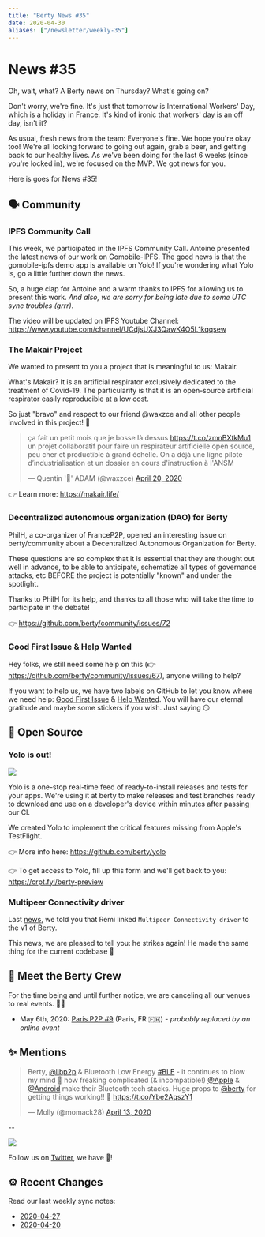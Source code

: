 ```yaml
---
title: "Berty News #35"
date: 2020-04-30
aliases: ["/newsletter/weekly-35"]
---
```


# News #35

Oh, wait, what? A Berty news on Thursday? What's going on?

Don't worry, we're fine. It's just that tomorrow is International Workers' Day, which is a holiday in France. It's kind of ironic that workers' day is an off day, isn't it? 

As usual, fresh news from the team: Everyone's fine. We hope you're okay too! We're all looking forward to going out again, grab a beer, and getting back to our healthy lives. As we've been doing for the last 6 weeks (since you're locked in), we're focused on the MVP. We got news for you. 

Here is goes for News #35! 

## 🗣️ Community

### IPFS Community Call

This week, we participated in the IPFS Community Call. Antoine presented the latest news of our work on Gomobile-IPFS. The good news is that the gomobile-ipfs demo app is available on Yolo! If you're wondering what Yolo is, go a little further down the news. 

So, a huge clap for Antoine and a warm thanks to IPFS for allowing us to present this work. 
_And also, we are sorry for being late due to some UTC sync troubles (grrr)_. 

The video will be updated on IPFS Youtube Channel: https://www.youtube.com/channel/UCdjsUXJ3QawK4O5L1kqqsew

### The Makair Project

We wanted to present to you a project that is meaningful to us: Makair. 

What's Makair? It is an artificial respirator exclusively dedicated to the treatment of Covid-19. The particularity is that it is an open-source artificial respirator easily reproducible at a low cost. 

So just "bravo" and respect to our friend @waxzce and all other people involved in this project! 🧡

<blockquote class="twitter-tweet"><p lang="fr" dir="ltr">ça fait un petit mois que je bosse là dessus <a href="https://t.co/zmnBXtkMu1">https://t.co/zmnBXtkMu1</a> un projet collaboratif pour faire un respirateur artificielle open source, peu cher et productible à grand échelle. On a déjà une ligne pilote d’industrialisation et un dossier en cours d&#39;instruction à l&#39;ANSM</p>&mdash; Quentin &#39;🐧&#39; ADAM (@waxzce) <a href="https://twitter.com/waxzce/status/1252186761872236545?ref_src=twsrc%5Etfw">April 20, 2020</a></blockquote> <script async src="https://platform.twitter.com/widgets.js" charset="utf-8"></script>

👉 Learn more: https://makair.life/

### Decentralized autonomous organization (DAO) for Berty

PhilH, a co-organizer of FranceP2P, opened an interesting issue on berty/community about a Decentralized Autonomous Organization for Berty. 

These questions are so complex that it is essential that they are thought out well in advance, to be able to anticipate, schematize all types of governance attacks, etc BEFORE the project is potentially "known" and under the spotlight. 

Thanks to PhilH for its help, and thanks to all those who will take the time to participate in the debate!

👉 https://github.com/berty/community/issues/72


### Good First Issue & Help Wanted

Hey folks, we still need some help on this (👉 https://github.com/berty/community/issues/67), anyone willing to help?

If you want to help us, we have two labels on GitHub to let you know where we need help: [Good First Issue](https://github.com/berty/berty/issues?q=is%3Aissue+is%3Aopen+label%3A%22good+first+issue%22) & [Help Wanted](https://github.com/berty/berty/issues?q=is%3Aissue+is%3Aopen+label%3A%22help+wanted%22). You will have our eternal gratitude and maybe some stickers if you wish. Just saying 😏 



## 🚀 Open Source

### Yolo is out!
 ![](https://i.imgur.com/dd8mQie.png)

Yolo is a one-stop real-time feed of ready-to-install releases and tests for your apps. We're using it at berty to make releases and test branches ready to download and use on a developer's device within minutes after passing our CI.

We created Yolo to implement the critical features missing from Apple's TestFlight.

👉 More info here: https://github.com/berty/yolo

👉 To get access to Yolo, fill up this form and we'll get back to you: https://crpt.fyi/berty-preview

### Multipeer Connectivity driver


Last [news](https://berty.tech/newsletter/news-34/), we told you that Remi linked `Multipeer Connectivity driver` to the v1 of Berty. 

This news, we are pleased to tell you: he strikes again! He made the same thing for the current codebase 🎉


## 🎉 Meet the Berty Crew

For the time being and until further notice, we are canceling all our venues to real events. 🚧🚧


* May 6th, 2020: [Paris P2P #9](https://p2p.paris/fr/event/monthly-9/) (Paris, FR 🇫🇷) - _probably replaced by an online event_

## ✨ Mentions

<blockquote class="twitter-tweet"><p lang="en" dir="ltr">⁦Berty⁩, ⁦<a href="https://twitter.com/libp2p?ref_src=twsrc%5Etfw">@libp2p</a>⁩ &amp; Bluetooth Low Energy <a href="https://twitter.com/hashtag/BLE?src=hash&amp;ref_src=twsrc%5Etfw">#BLE</a> - it continues to blow my mind 🤯 how freaking complicated (&amp; incompatible!) ⁦<a href="https://twitter.com/Apple?ref_src=twsrc%5Etfw">@Apple</a>⁩ &amp; ⁦<a href="https://twitter.com/Android?ref_src=twsrc%5Etfw">@Android</a>⁩ make their Bluetooth tech stacks. Huge props to <a href="https://twitter.com/berty?ref_src=twsrc%5Etfw">@berty</a> for getting things working!! 🎉 <a href="https://t.co/Ybe2AqszY1">https://t.co/Ybe2AqszY1</a></p>&mdash; Molly (@momack28) <a href="https://twitter.com/momack28/status/1249528357353476097?ref_src=twsrc%5Etfw">April 13, 2020</a></blockquote> <script async src="https://platform.twitter.com/widgets.js" charset="utf-8"></script>


-- 


![](https://i.imgur.com/AHnhsxv.png)


Follow us on [Twitter](https://twitter.com/berty), we have 🍪!

## ⚙️ Recent Changes

Read our last weekly sync notes:

* [2020-04-27](https://github.com/berty/community/blob/master/meeting-notes/2020/Q2/2020-04-27--staff-team-weekly-sync.md)
* [2020-04-20](https://github.com/berty/community/blob/master/meeting-notes/2020/Q2/2020-04-20--staff-team-weekly-sync.md)

